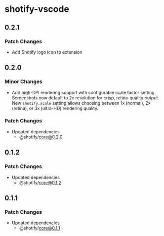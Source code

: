 # shotify-vscode

## 0.2.1

### Patch Changes

- Add Shotify logo icon to extension

## 0.2.0

### Minor Changes

- Add high-DPI rendering support with configurable scale factor setting. Screenshots now default to 2x resolution for crisp, retina-quality output. New `shotify.scale` setting allows choosing between 1x (normal), 2x (retina), or 3x (ultra-HD) rendering quality.

### Patch Changes

- Updated dependencies
  - @shotify/core@0.2.0

## 0.1.2

### Patch Changes

- Updated dependencies
  - @shotify/core@0.1.2

## 0.1.1

### Patch Changes

- Updated dependencies
  - @shotify/core@0.1.1
